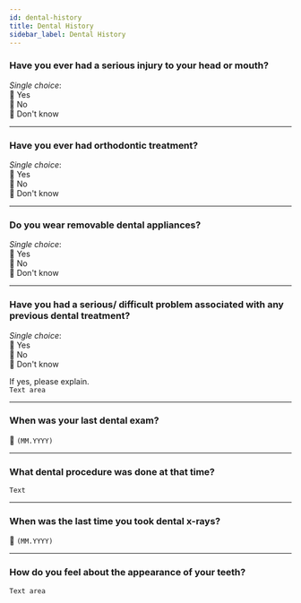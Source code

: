 ```yaml
---
id: dental-history
title: Dental History
sidebar_label: Dental History
---
```


### Have you ever had a serious injury to your head or mouth?

*Single choice*:  
🔘 Yes  
🔘 No  
🔘 Don't know

---

### Have you ever had orthodontic treatment?

*Single choice*:  
🔘 Yes  
🔘 No  
🔘 Don't know

---

### Do you wear removable dental appliances?  

*Single choice*:  
🔘 Yes  
🔘 No  
🔘 Don't know

---

### Have you had a serious/ difficult problem associated with any previous dental treatment?

*Single choice*:  
🔘 Yes  
🔘 No  
🔘 Don't know

If yes, please explain.  
`Text area`

---

### When was your last dental exam?

:calendar: `(MM.YYYY)`

---

### What dental procedure was done at that time?

`Text`

---

### When was the last time you took dental x-rays?

:calendar: `(MM.YYYY)`

---

### How do you feel about the appearance of your teeth?

`Text area`

